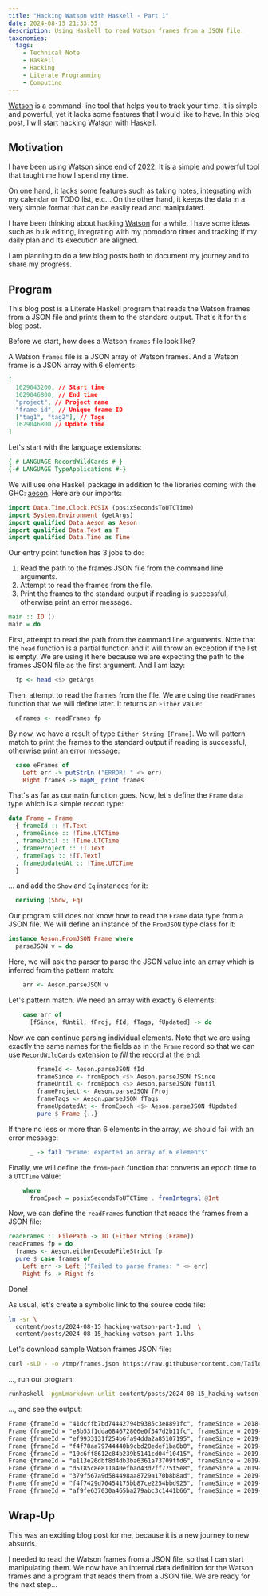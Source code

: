 ```yaml
---
title: "Hacking Watson with Haskell - Part 1"
date: 2024-08-15 21:33:55
description: Using Haskell to read Watson frames from a JSON file.
taxonomies:
  tags:
    - Technical Note
    - Haskell
    - Hacking
    - Literate Programming
    - Computing
---
```


[Watson] is a command-line tool that helps you to track your time. It is simple
and powerful, yet it lacks some features that I would like to have. In this blog
post, I will start hacking [Watson] with Haskell.

<!--more-->

## Motivation

I have been using [Watson] since end of 2022. It is a simple and powerful tool
that taught me how I spend my time.

On one hand, it lacks some features such as taking notes, integrating with my
calendar or TODO list, etc... On the other hand, it keeps the data in a very
simple format that can be easily read and manipulated.

I have been thinking about hacking [Watson] for a while. I have some ideas such
as bulk editing, integrating with my pomodoro timer and tracking if my daily
plan and its execution are aligned.

I am planning to do a few blog posts both to document my journey and to share my
progress.

## Program

This blog post is a Literate Haskell program that reads the Watson frames from a
JSON file and prints them to the standard output. That's it for this blog post.

Before we start, how does a Watson `frames` file look like?

A Watson `frames` file is a JSON array of Watson frames. And a Watson frame is a
JSON array with 6 elements:

```json
[
  1629043200, // Start time
  1629046800, // End time
  "project", // Project name
  "frame-id", // Unique frame ID
  ["tag1", "tag2"], // Tags
  1629046800 // Update time
]
```

Let's start with the language extensions:

```haskell
{-# LANGUAGE RecordWildCards #-}
{-# LANGUAGE TypeApplications #-}
```

We will use one Haskell package in addition to the libraries coming with the
GHC: [aeson]. Here are our imports:

```haskell
import Data.Time.Clock.POSIX (posixSecondsToUTCTime)
import System.Environment (getArgs)
import qualified Data.Aeson as Aeson
import qualified Data.Text as T
import qualified Data.Time as Time
```

Our entry point function has 3 jobs to do:

1. Read the path to the frames JSON file from the command line arguments.
2. Attempt to read the frames from the file.
3. Print the frames to the standard output if reading is successful, otherwise
   print an error message.

```haskell
main :: IO ()
main = do
```

First, attempt to read the path from the command line arguments. Note that the
`head` function is a partial function and it will throw an exception if the list
is empty. We are using it here because we are expecting the path to the frames
JSON file as the first argument. And I am lazy:

```haskell
  fp <- head <$> getArgs
```

Then, attempt to read the frames from the file. We are using the `readFrames`
function that we will define later. It returns an `Either` value:

```haskell
  eFrames <- readFrames fp
```

By now, we have a result of type `Either String [Frame]`. We will pattern match
to print the frames to the standard output if reading is successful, otherwise
print an error message:

```haskell
  case eFrames of
    Left err -> putStrLn ("ERROR! " <> err)
    Right frames -> mapM_ print frames
```

That's as far as our `main` function goes. Now, let's define the `Frame` data
type which is a simple record type:

```haskell
data Frame = Frame
  { frameId :: !T.Text
  , frameSince :: !Time.UTCTime
  , frameUntil :: !Time.UTCTime
  , frameProject :: !T.Text
  , frameTags :: ![T.Text]
  , frameUpdatedAt :: !Time.UTCTime
  }
```

... and add the `Show` and `Eq` instances for it:

```haskell
  deriving (Show, Eq)
```

Our program still does not know how to read the `Frame` data type from a JSON
file. We will define an instance of the `FromJSON` type class for it:

```haskell
instance Aeson.FromJSON Frame where
  parseJSON v = do
```

Here, we will ask the parser to parse the JSON value into an array which is
inferred from the pattern match:

```haskell
    arr <- Aeson.parseJSON v
```

Let's pattern match. We need an array with exactly 6 elements:

```haskell
    case arr of
      [fSince, fUntil, fProj, fId, fTags, fUpdated] -> do
```

Now we can continue parsing individual elements. Note that we are using exactly
the same names for the fields as in the `Frame` record so that we can use
`RecordWildCards` extension to _fill_ the record at the end:

```haskell
        frameId <- Aeson.parseJSON fId
        frameSince <- fromEpoch <$> Aeson.parseJSON fSince
        frameUntil <- fromEpoch <$> Aeson.parseJSON fUntil
        frameProject <- Aeson.parseJSON fProj
        frameTags <- Aeson.parseJSON fTags
        frameUpdatedAt <- fromEpoch <$> Aeson.parseJSON fUpdated
        pure $ Frame {..}
```

If there no less or more than 6 elements in the array, we should fail with an
error message:

```haskell
      _ -> fail "Frame: expected an array of 6 elements"
```

Finally, we will define the `fromEpoch` function that converts an epoch time to
a `UTCTime` value:

```haskell
    where
      fromEpoch = posixSecondsToUTCTime . fromIntegral @Int
```

Now, we can define the `readFrames` function that reads the frames from a JSON
file:

```haskell
readFrames :: FilePath -> IO (Either String [Frame])
readFrames fp = do
  frames <- Aeson.eitherDecodeFileStrict fp
  pure $ case frames of
    Left err -> Left ("Failed to parse frames: " <> err)
    Right fs -> Right fs

```

Done!

As usual, let's create a symbolic link to the source code file:

```sh
ln -sr \
  content/posts/2024-08-15_hacking-watson-part-1.md  \
  content/posts/2024-08-15_hacking-watson-part-1.lhs
```

Let's download sample Watson frames JSON file:

```sh
curl -sLD - -o /tmp/frames.json https://raw.githubusercontent.com/TailorDev/Watson/master/tests/resources/autocompletion/frames
```

..., run our program:

```sh
runhaskell -pgmLmarkdown-unlit content/posts/2024-08-15_hacking-watson-part-1.lhs /tmp/frames.json
```

..., and see the output:

```txt
Frame {frameId = "41dcffb7bd74442794b9385c3e8891fc", frameSince = 2018-10-16 09:46:15 UTC, frameUntil = 2018-10-16 10:27:29 UTC, frameProject = "project1", frameTags = ["tag1"], frameUpdatedAt = 2018-10-16 10:27:29 UTC}
Frame {frameId = "e8b53f1dda684672806e0f347d2b11fc", frameSince = 2019-01-04 07:56:31 UTC, frameUntil = 2019-01-04 08:10:27 UTC, frameProject = "project2", frameTags = ["tag2"], frameUpdatedAt = 2019-01-04 08:10:27 UTC}
Frame {frameId = "ef9933131f254b6fa94dda2a85107195", frameSince = 2019-02-13 13:39:59 UTC, frameUntil = 2019-02-13 14:30:00 UTC, frameProject = "project1", frameTags = ["tag1"], frameUpdatedAt = 2019-02-13 14:51:33 UTC}
Frame {frameId = "f4f78aa79744440b9cbd28edef1ba0b0", frameSince = 2019-02-14 13:20:00 UTC, frameUntil = 2019-02-14 13:48:37 UTC, frameProject = "project3-A", frameTags = ["tag2"], frameUpdatedAt = 2019-02-14 13:48:37 UTC}
Frame {frameId = "10c6ff8612c84b239b5141cd04f10415", frameSince = 2019-02-22 10:00:00 UTC, frameUntil = 2019-02-22 10:34:02 UTC, frameProject = "project3-A", frameTags = ["tag2"], frameUpdatedAt = 2019-02-22 10:34:02 UTC}
Frame {frameId = "e113e26dbf8d4db3ba6361a73709ffd6", frameSince = 2019-03-07 10:20:00 UTC, frameUntil = 2019-03-07 11:06:08 UTC, frameProject = "project1", frameTags = ["tag2"], frameUpdatedAt = 2019-03-07 11:06:08 UTC}
Frame {frameId = "d5185c8e811a40efbad43d2ff775f5e8", frameSince = 2019-03-13 15:12:46 UTC, frameUntil = 2019-03-13 15:50:00 UTC, frameProject = "project2", frameTags = ["tag2"], frameUpdatedAt = 2019-03-14 07:50:48 UTC}
Frame {frameId = "379f567a9d584498aa8729a170b8b8ad", frameSince = 2019-03-25 09:45:14 UTC, frameUntil = 2019-03-25 10:28:55 UTC, frameProject = "project3-B", frameTags = ["tag2"], frameUpdatedAt = 2019-03-25 10:28:55 UTC}
Frame {frameId = "f4f7429d70454175bb87ce2254bbd925", frameSince = 2019-04-12 06:30:00 UTC, frameUntil = 2019-04-12 07:00:00 UTC, frameProject = "project4", frameTags = ["tag3"], frameUpdatedAt = 2019-04-12 10:00:10 UTC}
Frame {frameId = "af9fe637030a465ba279abc3c1441b66", frameSince = 2019-04-30 09:09:29 UTC, frameUntil = 2019-04-30 09:30:25 UTC, frameProject = "project3-B", frameTags = ["tag3"], frameUpdatedAt = 2019-04-30 09:30:26 UTC}
```

## Wrap-Up

This was an exciting blog post for me, because it is a new journey to new
absurds.

I needed to read the Watson frames from a JSON file, so that I can start
manipulating them. We now have an internal data definition for the Watson frames
and a program that reads them from a JSON file. We are ready for the next
step...

<!-- REFERENCES -->

[Watson]: http://tailordev.github.io/Watson/
[aeson]: https://hackage.haskell.org/package/aeson
